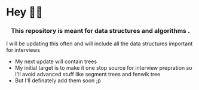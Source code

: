 # Hey 🙋‍♂️ 
<h3 align="center">This repository is meant for data structures and algorithms .</h3>
<p>I will be updating this often and will include all the data structures important for interviews</p>
<ul>
  <li>My next update will contain trees</li>
  <li>My initial target is to make it one stop source for interview prepration so I'll avoid advanced stuff like segment trees and fenwik tree</li>
  <li>But I'll definately add them soon ;p</li>
</ul>

